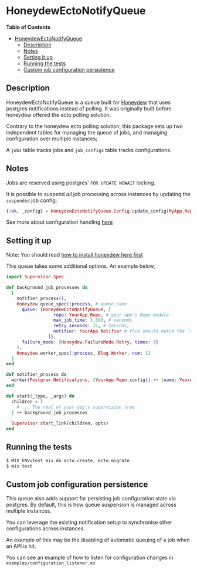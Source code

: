 # HoneydewEctoNotifyQueue

<!-- markdown-toc start - Don't edit this section. Run M-x markdown-toc-refresh-toc -->
**Table of Contents**

- [HoneydewEctoNotifyQueue](#honeydewectonotifyqueue)
    - [Description](#description)
    - [Notes](#notes)
    - [Setting it up](#setting-it-up)
    - [Running the tests](#running-the-tests)
    - [Custom job configuration persistence](#custom-job-configuration-persistence)

<!-- markdown-toc end -->

## Description

HoneydewEctoNotifyQueue is a queue built for [Honeydew](https://github.com/koudelka/honeydew) that uses postgres notifications
instead of polling. It was originally built before honeydew offered the ecto polling solution.

Contrary to the honeydew ecto polling solution, this package sets up two independent tables for managing
the queue of jobs, and managing configuration over multiple instances;

A `jobs` table tracks jobs and `job_configs` table tracks configurations.

## Notes

Jobs are reserved using postgres' `FOR UPDATE NOWAIT` locking.

It is possible to suspend _all_ job processing across instances by updating the `suspended` job config;

```elixir
{:ok, _config} = HoneydewEctoNotifyQueue.Config.update_config(MyApp.Repo, "suspended", "true")
```

See more about configuration handling [here](#custom-job-configuration-persistence)

## Setting it up

Note: You should read [how to install honeydew here first](https://github.com/koudelka/honeydew)

This queue takes some additional options. An example below,

```elixir
import Supervisor.Spec

def background_job_processes do
  [
    notifier_process(),
    Honeydew.queue_spec(:process, # queue_name
      queue: {HoneydewEctoNotifyQueue, [
                  repo: YourApp.Repo, # your app's Repo module
                  max_job_time: 3_600, # seconds
                  retry_seconds: 15, # seconds,
                  notifier: YourApp.Notifier # this should match the `name:` in `notifier_process` below
                ]},
      failure_mode: {Honeydew.FailureMode.Retry, times: 3}
    ),
    Honeydew.worker_spec(:process, Blog.Worker, num: 1)
  ]
end

def notifier_process do
  worker(Postgrex.Notifications, [YourApp.Repo.config() ++ [name: YourApp.Notifier]])
end

def start(_type, _args) do
  children = [
    # ... The rest of your app's supervision tree
  ] ++ background_job_processes
  
  Supervisor.start_link(children, opts)
end
```

## Running the tests

```bash
$ MIX_ENV=test mix do ecto.create, ecto.migrate
$ mix test
```

## Custom job configuration persistence
This queue also adds support for persisting job configuration state via postgres.
By default, this is how queue suspension is managed across multiple instances.

You can leverage the existing notification setup to synchronise other configurations
across instances.

An example of this may be the disabling of automatic queuing of a job when an API is hit.

You can see an example of how to listen for configuration changes in 
`examples/configuration_listener.ex`
